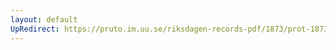 ```yaml
---
layout: default
UpRedirect: https://pruto.im.uu.se/riksdagen-records-pdf/1873/prot-1873--fk--510/prot-1873--fk--510_012.pdf
---
```


